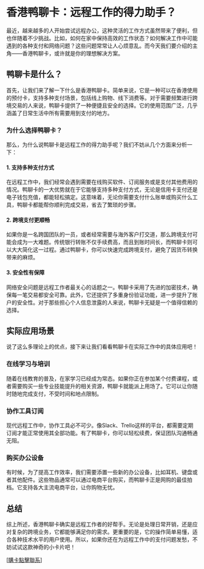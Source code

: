 # 香港鸭聊卡：远程工作的得力助手？

最近，越来越多的人开始尝试远程办公，这种灵活的工作方式虽然带来了便利，但也伴随着不少挑战。比如，如何在家中保持高效的工作状态？如何解决工作中可能遇到的各种支付和网络问题？这些问题常常让人心烦意乱。而今天我们要介绍的主角——香港鸭聊卡，或许就是你的理想解决方案。

## 鸭聊卡是什么？

首先，让我们来了解一下什么是香港鸭聊卡。简单来说，它是一种可以在香港使用的预付卡，支持多种支付场景，包括线上购物、线下消费等。对于需要频繁进行跨境交易的人来说，鸭聊卡提供了一种便捷且安全的选择。它的使用范围广泛，几乎涵盖了日常生活中所有需要用到支付的地方。

### 为什么选择鸭聊卡？

那么，为什么说鸭聊卡是远程工作的得力助手呢？我们不妨从几个方面来分析一下：

#### 1. 支持多种支付方式

在远程工作中，我们经常会遇到需要在线购买软件、订阅服务或是支付其他费用的情况。鸭聊卡的一大优势就在于它能够支持多种支付方式，无论是信用卡支付还是电子钱包充值，都能轻松搞定。这意味着，无论你需要支付什么账单或购买什么工具，鸭聊卡都能帮你顺利完成交易，省去了繁琐的步骤。

#### 2. 跨境支付更顺畅

如果你是一名跨国团队的一员，或者经常需要与海外客户打交道，那么跨境支付可能会成为一大难题。传统银行转账不仅手续费高，而且到账时间长，而鸭聊卡则可以大大简化这一过程。通过鸭聊卡，你可以快速完成跨境支付，避免了因货币转换带来的麻烦。

#### 3. 安全性有保障

网络安全问题是远程工作者最关心的话题之一。鸭聊卡采用了先进的加密技术，确保每一笔交易都安全可靠。此外，它还提供了多重身份验证功能，进一步提升了账户的安全性。对于那些担心个人信息泄露的人来说，鸭聊卡无疑是一个值得信赖的选择。

## 实际应用场景

说了这么多理论上的优点，接下来让我们看看鸭聊卡在实际工作中的具体应用吧！

### 在线学习与培训

随着在线教育的普及，在家学习已经成为常态。如果你正在参加某个付费课程，或者需要购买一些专业技能提升的相关资源，鸭聊卡就能派上用场了。它可以让你随时随地完成支付，不受时间和地点限制。

### 协作工具订阅

现代远程工作中，协作工具必不可少。像Slack、Trello这样的平台，都需要定期订阅才能正常使用其全部功能。有了鸭聊卡，你可以轻松续费，保证团队沟通畅通无阻。

### 购买办公设备

有时候，为了提高工作效率，我们需要添置一些新的办公设备，比如耳机、键盘或者其他配件。这些物品通常可以通过电商平台购买，而鸭聊卡正是网购的最佳拍档。它支持各大主流电商平台，让你购物无忧。

## 总结

综上所述，香港鸭聊卡确实是远程工作者的好帮手。无论是处理日常开销，还是应对复杂的跨境业务，它都能够满足你的需求。更重要的是，它的操作简单易懂，适合各种技术水平的用户使用。所以，如果你还在为远程工作中的支付问题发愁，不妨试试这款神奇的小卡片吧！

[[購卡點擊聯系](https://t.me/s/SXDXQF)]